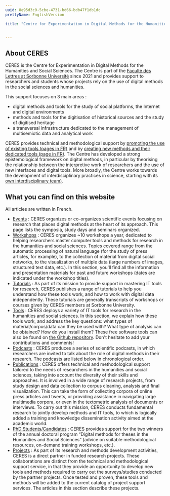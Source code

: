 ```yaml
---
uuid: 8e95d3c0-5cbe-4731-bd66-bdb47f1db1dc
prettyName: EnglishVersion

title: "Centre for Experimentation in Digital Methods for the Humanities and Social Sciences"


---
```


## About CERES

CERES is the Centre for Experimentation in Digital Methods for the Humanities and Social Sciences. The Centre is part of the [Faculté des Lettres at Sorbonne Université](https://lettres.sorbonne-universite.fr/) since 2021 and provides support to researchers and students whose projects rely on the use of digital methods in the social sciences and humanities.

This support focuses on 3 main areas :
- digital methods and tools for the study of social platforms, the Internet and digital environments
- methods and tools for the digitisation of historical sources and the study of digitised heritage
- a transversal infrastructure dedicated to the management of multisemiotic data and analytical work

CERES provides technical and methodological support by [promoting the use of existing tools (pages in FR)](https://ceres.sorbonne-universite.fr/ateliers) and by [creating new methods and their dedicated tools (page in FR)](https://ceres.sorbonne-universite.fr/projets). The Centre has developed a strong epistemological framework on digital methods, in particular by theorising the relationship between the interpretive work of researchers and the use of new interfaces and digital tools. More broadly, the Centre works towards the development of interdisciplinary practices in science, starting with its [own interdisciplinary team)](https://ceres.sorbonne-universite.fr/membres).

## What you can find on this website

All articles are written in French.

- [Events](https://ceres.sorbonne-universite.fr/événements/) : CERES organizes or co-organizes scientific events focusing on research that places digital methods at the heart of its approach. This page lists the symposia, study days and seminars organized.
- [Workshops](https://ceres.sorbonne-universite.fr/ateliers/) : CERES organizes ~10 workshops a year, dedicated to helping researchers master computer tools and methods for research in the humanities and social sciences. Topics covered range from the automatic processing of natural language (for the study of press articles, for example), to the collection of material from digital social networks, to the visualization of multiple data (large numbers of images, structured text data, etc.). In this section, you'll find all the information and presentation materials for past and future workshops (dates are indicated under the workshop titles).
- [Tutorials](https://ceres.sorbonne-universite.fr/tutoriels/) : As part of its mission to provide support in mastering IT tools for research, CERES publishes a range of tutorials to help you understand how these tools work, and how to work with digital data independently. These tutorials are generally transcripts of workshops or courses given by CERES members at Sorbonne University.
- [Tools](https://ceres.sorbonne-universite.fr/outils/) : CERES deploys a variety of IT tools for research in the humanities and social sciences. In this section, we explain how these tools work, and address the key questions: what types of material/corpus/data can they be used with? What type of analysis can be obtained? How do you install them? These free software tools can also be found on [the Github repository](https://github.com/CERES-Sorbonne). Don't hesitate to add your contributions and comments!
- [Podcasts](https://ceres.sorbonne-universite.fr/podcasts/) : CERES produces a series of scientific podcasts, in which researchers are invited to talk about the role of digital methods in their research. The podcasts are listed below in chronological order.
- [Publications](https://ceres.sorbonne-universite.fr/publications/) : CERES offers technical and methodological support tailored to the needs of researchers in the humanities and social sciences, taking into account the diversity of their skills and approaches. It is involved in a wide range of research projects, from study design and data collection to corpus cleaning, analysis and final visualization. This can take the form of collecting corpora of online press articles and tweets, or providing assistance in navigating large multimedia corpora, or even in the textometric analysis of documents or interviews. To carry out this mission, CERES conducts fundamental research to jointly develop methods and IT tools, to which is logically added a training and knowledge dissemination activity aimed at the academic world.
- [PhD Students/Candidates](https://ceres.sorbonne-universite.fr/thèses/) : CERES provides support for the two winners of the annual doctoral program “Digital methods for theses in the Humanities and Social Sciences” (advice on suitable methodological resources, on-demand training workshops, etc.).
- [Projects](https://ceres.sorbonne-universite.fr/projets/) : As part of its research and methods development activities, CERES is a direct partner in funded research projects. These collaborations are distinct from the technical and methodological support service, in that they provide an opportunity to develop new tools and methods required to carry out the surveys/studies conducted by the partner projects. Once tested and proven, these tools and methods will be added to the current catalog of project support services. The articles in this section describe these projects.





